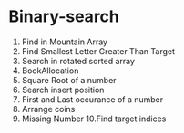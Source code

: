 # Binary-search
1. Find in Mountain Array 
2. Find Smallest Letter Greater Than Target
3. Search in rotated sorted array
4. BookAllocation
5. Square Root of a number
6. Search insert position
7. First and Last occurance of a number
8. Arrange coins
9. Missing Number
10.Find target indices


